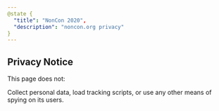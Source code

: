 ```yaml
---
@state {
  "title": "NonCon 2020",
  "description": "noncon.org privacy"
}
---
```


<Hero state></Hero>

<div>

## Privacy Notice

This page does not:

Collect personal data, load tracking scripts,
or use any other means of spying on its users.

</div>
